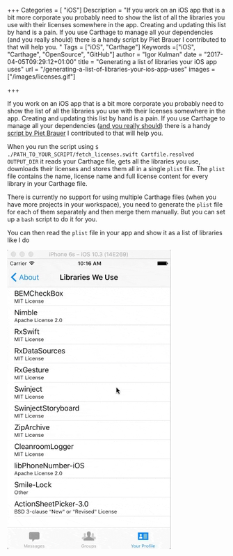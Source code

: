 +++
Categories = [ "iOS"]
Description = "If you work on an iOS app that is a bit more corporate you probably need to show the list of all the libraries you use with their licenses somewhere in the app. Creating and updating this list by hand is a pain. If you use Carthage to manage all your dependencies (and you really should) there is a handy script by Piet Brauer I contributed to that will help you. "
Tags = ["iOS", "Carthage"]
Keywords =["iOS", "Carthage", "OpenSource", "GitHub"]
author = "Igor Kulman"
date = "2017-04-05T09:29:12+01:00"
title = "Generating a list of libraries your iOS app uses"
url = "/generating-a-list-of-libraries-your-ios-app-uses"
images = ["/images/licenses.gif"]

+++

If you work on an iOS app that is a bit more corporate you probably need to show the list of all the libraries you use with their licenses somewhere in the app. Creating and updating this list by hand is a pain. If you use Carthage to manage all your dependencies ([and you really should](http://drekka.ghost.io/cocoapods-vs-carthage/)) there is a handy [script by Piet Brauer](https://github.com/pietbrauer/CarthageLicenseScript) I contributed to that will help you. 

When you run the script using `$ ./PATH_TO_YOUR_SCRIPT/fetch_licenses.swift Cartfile.resolved  OUTPUT_DIR` it reads your Carthage file, gets all the libraries you use, downloads their licenses and stores them all in a single `plist` file. The `plist` file contains the name, license name and full license content for every library in your Carthage file. 

There is currently no support for using multiple Carthage files (when you have more projects in your workspace), you need to generate the `plist` file for each of them separately and then merge them manually. But you can set up a `bash` script to do it for you. 

<!--more-->

You can then read the `plist` file in your app and show it as a list of libraries like I do

![List of used licenses](licenses.gif)
